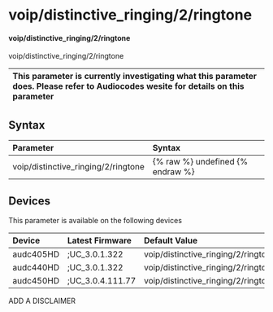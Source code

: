 ﻿---
description: voip/distinctive_ringing/2/ringtone
search: false
---

# voip/distinctive_ringing/2/ringtone

#### voip/distinctive_ringing/2/ringtone

voip/distinctive_ringing/2/ringtone


| This parameter is currently investigating what this parameter does. Please refer to Audiocodes wesite for details on this parameter | 
| :--- |

## Syntax
| Parameter | Syntax |
| :--- | :--- |
|voip/distinctive_ringing/2/ringtone | {% raw %} undefined {% endraw %}|

## Devices
This parameter is available on the following devices

| Device | Latest Firmware | Default Value |
|:---|:---|:---|
| audc405HD | ;UC_3.0.1.322 | voip/distinctive_ringing/2/ringtone=Ring03 
| audc440HD | ;UC_3.0.1.322 | voip/distinctive_ringing/2/ringtone=Ring03 
| audc450HD | ;UC_3.0.4.111.77 | voip/distinctive_ringing/2/ringtone=Ring03 

ADD A DISCLAIMER
